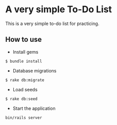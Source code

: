 # A very simple To-Do List
This is a very simple to-do list for practicing.

## How to use
- Install gems
```
$ bundle install
```

- Database migrations
```
$ rake db:migrate
```

- Load seeds
```
$ rake db:seed
```

- Start the application
```
bin/rails server
```